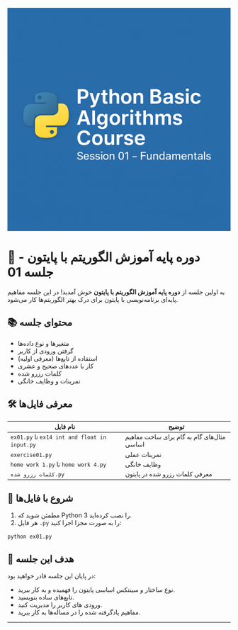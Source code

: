 <p align="center">
  <img src="https://github.com/mrr1368/Phyton-basic-Algorithms-Course/raw/main/assets/S 01.png" alt="Python Basic Algorithms Course Banner" />
</p>

# 🦍 دوره پایه آموزش الگوریتم با پایتون - جلسه 01

به اولین جلسه از **دوره پایه آموزش الگوریتم با پایتون** خوش آمدید!
در این جلسه مفاهیم پایه‌ای برنامه‌نویسی با پایتون برای درک بهتر الگوریتم‌ها کار می‌شود.

## 📚 محتوای جلسه

- متغیرها و نوع داده‌ها
- گرفتن ورودی از کاربر
- استفاده از تابع‌ها (معرفی اولیه)
- کار با عددهای صحیح و عشری
- کلمات رزرو شده
- تمرینات و وظایف خانگی

## 🛠️ معرفی فایل‌ها

| نام فایل                                      | توضیح                                      |
| --------------------------------------------- | ------------------------------------------ |
| `ex01.py` تا `ex14 int and float in input.py` | مثال‌های گام به گام برای ساخت مفاهیم اساسی |
| `exercise01.py`                               | تمرینات عملی                               |
| `home work 1.py` تا `home work 4.py`          | وظایف خانگی                                |
| `کلمات رزرو شده.py`                           | معرفی کلمات رزرو شده در پایتون             |

## 🚀 شروع با فایل‌ها

1. مطمئن شوید که Python 3 را نصب کرده‌اید.
2. هر فایل `.py` را به صورت مجزا اجرا کنید:

```bash
python ex01.py
```

## 🌟 هدف این جلسه

در پایان این جلسه قادر خواهید بود:

- نوع ساختار و سینتکس اساسی پایتون را فهمیده و به کار ببرید.
- تابع‌های ساده بنویسید.
- ورودی های کاربر را مدیریت کنید.
- مفاهیم یادگرفته شده را در مساله‌ها به کار ببرید.

---
